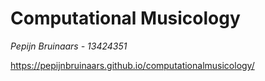 # Computational Musicology
_Pepijn Bruinaars - 13424351_

https://pepijnbruinaars.github.io/computationalmusicology/
